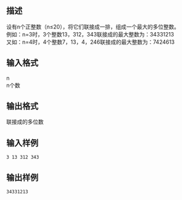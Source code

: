 ## 描述

设有n个正整数（n≤20），将它们联接成一排，组成一个最大的多位整数。<br /> 例如：n=3时，3个整数13，312，343联接成的最大整数为：34331213<br /> 又如：n=4时，4个整数7，13，4，246联接成的最大整数为：7424613<br />

## 输入格式

n<br /> n个数<br />

## 输出格式

联接成的多位数

## 输入样例

```plaintext
3 13 312 343
```

## 输出样例

```plaintext
34331213
```



 



 

